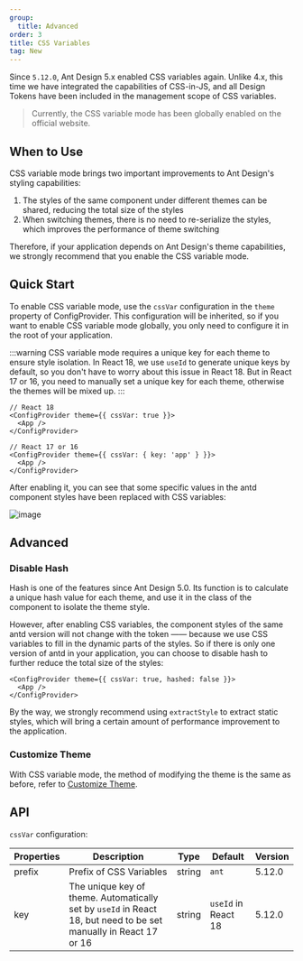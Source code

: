 ```yaml
---
group:
  title: Advanced
order: 3
title: CSS Variables
tag: New
---
```


Since `5.12.0`, Ant Design 5.x enabled CSS variables again. Unlike 4.x, this time we have integrated the capabilities of CSS-in-JS, and all Design Tokens have been included in the management scope of CSS variables.

> Currently, the CSS variable mode has been globally enabled on the official website.

## When to Use

CSS variable mode brings two important improvements to Ant Design's styling capabilities:

1. The styles of the same component under different themes can be shared, reducing the total size of the styles
2. When switching themes, there is no need to re-serialize the styles, which improves the performance of theme switching

Therefore, if your application depends on Ant Design's theme capabilities, we strongly recommend that you enable the CSS variable mode.

## Quick Start

To enable CSS variable mode, use the `cssVar` configuration in the `theme` property of ConfigProvider. This configuration will be inherited, so if you want to enable CSS variable mode globally, you only need to configure it in the root of your application.

<!-- prettier-ignore -->
:::warning
CSS variable mode requires a unique key for each theme to ensure style isolation. In React 18, we use `useId` to generate unique keys by default, so you don't have to worry about this issue in React 18. But in React 17 or 16, you need to manually set a unique key for each theme, otherwise the themes will be mixed up.
:::

```tsx
// React 18
<ConfigProvider theme={{ cssVar: true }}>
  <App />
</ConfigProvider>

// React 17 or 16
<ConfigProvider theme={{ cssVar: { key: 'app' } }}>
  <App />
</ConfigProvider>
```

After enabling it, you can see that some specific values in the antd component styles have been replaced with CSS variables:

![image](https://mdn.alipayobjects.com/huamei_7uahnr/afts/img/A*p5NrRJmUNHgAAAAAAAAAAAAADrJ8AQ/original)

## Advanced

### Disable Hash

Hash is one of the features since Ant Design 5.0. Its function is to calculate a unique hash value for each theme, and use it in the class of the component to isolate the theme style.

However, after enabling CSS variables, the component styles of the same antd version will not change with the token —— because we use CSS variables to fill in the dynamic parts of the styles. So if there is only one version of antd in your application, you can choose to disable hash to further reduce the total size of the styles:

```tsx
<ConfigProvider theme={{ cssVar: true, hashed: false }}>
  <App />
</ConfigProvider>
```

By the way, we strongly recommend using `extractStyle` to extract static styles, which will bring a certain amount of performance improvement to the application.

### Customize Theme

With CSS variable mode, the method of modifying the theme is the same as before, refer to [Customize Theme](/docs/react/customize-theme).

## API

`cssVar` configuration:

| Properties | Description | Type | Default | Version |
| --- | --- | --- | --- | --- |
| prefix | Prefix of CSS Variables | string | `ant` | 5.12.0 |
| key | The unique key of theme. Automatically set by `useId` in React 18, but need to be set manually in React 17 or 16 | string | `useId` in React 18 | 5.12.0 |
